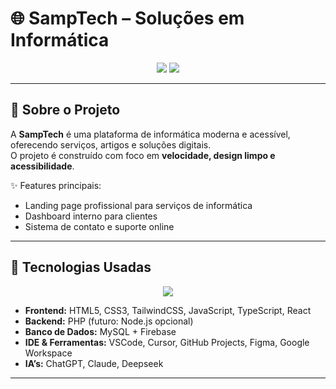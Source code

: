
# 🌐 SampTech – Soluções em Informática

<p align="center">
  <img src="https://img.shields.io/badge/Status-Em%20Desenvolvimento-yellow?style=for-the-badge" />
  <img src="https://img.shields.io/badge/Made%20with-❤️-red?style=for-the-badge" />
  
</p>

---

## 📖 Sobre o Projeto

A **SampTech** é uma plataforma de informática moderna e acessível, oferecendo serviços, artigos e soluções digitais.  
O projeto é construído com foco em **velocidade, design limpo e acessibilidade**.  

✨ Features principais:
- Landing page profissional para serviços de informática  
- Dashboard interno para clientes  
- Sistema de contato e suporte online  


---

## 🚀 Tecnologias Usadas

<p align="center">
  <img src="https://skillicons.dev/icons?i=html,css,tailwind,js,ts,php,mysql,react,firebase,vscode,github" />
</p>

- **Frontend:** HTML5, CSS3, TailwindCSS, JavaScript, TypeScript, React  
- **Backend:** PHP (futuro: Node.js opcional)  
- **Banco de Dados:** MySQL + Firebase  
- **IDE & Ferramentas:** VSCode, Cursor, GitHub Projects, Figma, Google Workspace  
- **IA’s:** ChatGPT, Claude, Deepseek  

---



